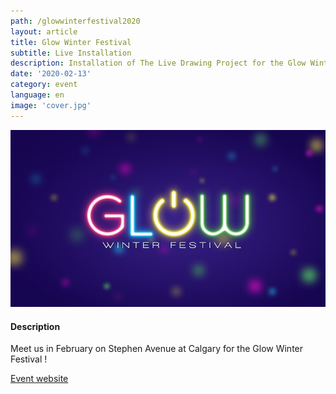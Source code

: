 ```yaml
---
path: /glowwinterfestival2020
layout: article
title: Glow Winter Festival
subtitle: Live Installation
description: Installation of The Live Drawing Project for the Glow Winter Festival of Calgary, Alberta, Canada
date: '2020-02-13'
category: event
language: en
image: 'cover.jpg'
---
```


![Cover](cover.jpg)

#### Description

Meet us in February on Stephen Avenue at Calgary for the Glow Winter Festival !

[Event website](https://glowyyc.com/)

